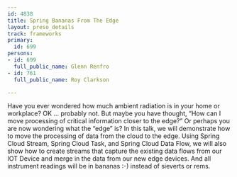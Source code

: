 ```yaml
---
id: 4838
title: Spring Bananas From The Edge
layout: preso_details
track: frameworks
primary:
  id: 699
persons:
- id: 699
  full_public_name: Glenn Renfro
- id: 761
  full_public_name: Roy Clarkson

---
```

Have you ever wondered how much ambient radiation is in your home or workplace? OK ... probably not. But maybe you have thought, “How can I move processing of critical information closer to the edge?” Or perhaps you are now wondering what the “edge” is? In this talk, we will demonstrate how to move the processing of data from the cloud to the edge. Using Spring Cloud Stream, Spring Cloud Task, and Spring Cloud Data Flow, we will also show how to create streams that capture the existing data flows from our IOT Device and merge in the data from our new edge devices. And all instrument readings will be in bananas :-) instead of sieverts or rems.